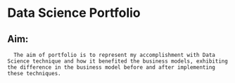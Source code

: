 # Data Science Portfolio

## Aim: 
      The aim of portfolio is to represent my accomplishment with Data Science technique and how it benefited the business models, exhibiting the difference in the business model before and after implementing these techniques. 

 

